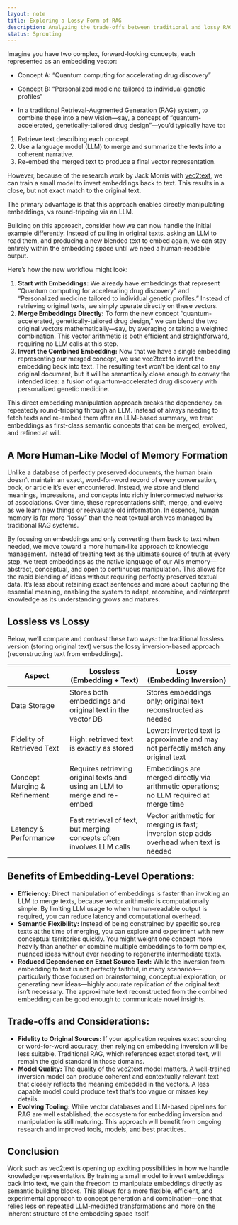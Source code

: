 ```yaml
---
layout: note
title: Exploring a Lossy Form of RAG
description: Analyzing the trade-offs between traditional and lossy RAG approaches
status: Sprouting
---
```


Imagine you have two complex, forward-looking concepts, each represented as an embedding vector:

* Concept A: “Quantum computing for accelerating drug discovery”
* Concept B: “Personalized medicine tailored to individual genetic profiles”

* In a traditional Retrieval-Augmented Generation (RAG) system, to combine these into a new vision—say, a concept of
  “quantum-accelerated, genetically-tailored drug design”—you’d typically have to:

1. Retrieve text describing each concept.
2. Use a language model (LLM) to merge and summarize the texts into a coherent narrative.
3. Re-embed the merged text to produce a final vector representation.

However, because of the research work by Jack Morris with [vec2text](https://github.com/vec2text/vec2text), we can
train a small model to invert embeddings back to text. This results in a close, but not exact match to the original
text.

The primary advantage is that this approach enables directly manipulating embeddings, vs round-tripping via an LLM.

Building on this approach, consider how we can now handle the initial example differently. Instead of pulling in
original texts, asking an LLM to read them, and producing a new blended text to embed again, we can stay entirely within
the embedding space until we need a human-readable output.

Here’s how the new workflow might look:

1. **Start with Embeddings:**
   We already have embeddings that represent “Quantum computing for accelerating drug discovery” and “Personalized
   medicine
   tailored to individual genetic profiles.” Instead of retrieving original texts, we simply operate directly on these
   vectors.
2. **Merge Embeddings Directly:**
   To form the new concept “quantum-accelerated, genetically-tailored drug design,” we can blend the two original
   vectors
   mathematically—say, by averaging or taking a weighted combination. This vector arithmetic is both efficient and
   straightforward, requiring no LLM calls at this step.
3. **Invert the Combined Embedding:**
   Now that we have a single embedding representing our merged concept, we use vec2text to invert the embedding back
   into text. The resulting text won’t be identical to any original document, but it
   will be semantically close enough to convey the intended idea: a fusion of quantum-accelerated drug discovery with
   personalized genetic medicine.

This direct embedding manipulation approach breaks the dependency on repeatedly round-tripping through an LLM. Instead
of always needing to fetch texts and re-embed them after an LLM-based summary, we treat embeddings as first-class
semantic concepts that can be merged, evolved, and refined at will.

## A More Human-Like Model of Memory Formation

Unlike a database of perfectly preserved documents, the human brain doesn’t maintain an exact, word-for-word record of
every conversation, book, or article it’s ever encountered. Instead, we store and blend meanings, impressions, and
concepts into richly interconnected networks of associations. Over time, these representations shift, merge, and evolve
as we learn new things or reevaluate old information. In essence, human memory is far more “lossy” than the neat textual
archives managed by traditional RAG systems.

By focusing on embeddings and only converting them back to text when needed, we move toward a more human-like approach
to knowledge management. Instead of treating text as the ultimate source of truth at every step, we treat embeddings as
the native language of our AI’s memory—abstract, conceptual, and open to continuous manipulation. This allows for the
rapid blending of ideas without requiring perfectly preserved textual data. It’s less about retaining exact sentences
and more about capturing the essential meaning, enabling the system to adapt, recombine, and reinterpret knowledge as
its understanding grows and matures.

## Lossless vs Lossy

Below, we’ll compare and contrast these two ways: the traditional lossless version (storing original
text) versus the lossy inversion-based approach (reconstructing text from embeddings).

<table class="uk-table uk-table-divider uk-table-justify">
    <thead>
        <tr>
            <th>Aspect</th>
            <th class="uk-width-2-5">Lossless<br>(Embedding + Text)</th>
            <th class="uk-width-2-5">Lossy<br>(Embedding Inversion)</th>
        </tr>
    </thead>
    <tbody>
        <tr>
            <td>Data Storage</td>
            <td>Stores both embeddings and original text in the vector DB</td>
            <td>Stores embeddings only; original text reconstructed as needed</td>
        </tr>
        <tr>
            <td>Fidelity of Retrieved Text</td>
            <td>High: retrieved text is exactly as stored</td>
            <td>Lower: inverted text is approximate and may not perfectly match any original text</td>
        </tr>
        <tr>
            <td>Concept Merging & Refinement</td>
            <td>Requires retrieving original texts and using an LLM to merge and re-embed</td>
            <td>Embeddings are merged directly via arithmetic operations; no LLM required at merge time</td>
        </tr> 
        <tr>
            <td>Latency & Performance</td>
            <td>Fast retrieval of text, but merging concepts often involves LLM calls</td>
            <td>Vector arithmetic for merging is fast; inversion step adds overhead when text is needed</td>
        </tr>
    </tbody>
</table>

## Benefits of Embedding-Level Operations:

- **Efficiency:**
  Direct manipulation of embeddings is faster than invoking an LLM to merge texts, because vector arithmetic is
  computationally simple. By limiting LLM usage to when human-readable output is required, you can reduce latency and
  computational overhead.
- **Semantic Flexibility:**
  Instead of being constrained by specific source texts at the time of merging, you can explore and experiment with new
  conceptual territories quickly. You might weight one concept more heavily than another or combine multiple embeddings
  to
  form complex, nuanced ideas without ever needing to regenerate intermediate texts.
- **Reduced Dependence on Exact Source Text:**
  While the inversion from embedding to text is not perfectly faithful, in many scenarios—particularly those focused on
  brainstorming, conceptual exploration, or generating new ideas—highly accurate replication of the original text isn’t
  necessary. The approximate text reconstructed from the combined embedding can be good enough to communicate novel
  insights.

## Trade-offs and Considerations:

- **Fidelity to Original Sources:**
  If your application requires exact sourcing or word-for-word accuracy, then relying on embedding inversion will be
  less
  suitable. Traditional RAG, which references exact stored text, will remain the gold standard in those domains.
- **Model Quality:**
  The quality of the vec2text model matters. A well-trained inversion model can produce coherent and contextually
  relevant
  text that closely reflects the meaning embedded in the vectors. A less capable model could produce text that’s too
  vague
  or misses key details.
- **Evolving Tooling:**
  While vector databases and LLM-based pipelines for RAG are well established, the ecosystem for embedding inversion and
  manipulation is still maturing. This approach will benefit from ongoing research and improved tools, models, and best
  practices.

## Conclusion

Work such as vec2text is opening up exciting possibilities in how we handle
knowledge representation. By training a small model to invert embeddings back into text, we gain the freedom to
manipulate embeddings directly as semantic building blocks. This allows for a more flexible, efficient, and experimental
approach to concept generation and combination—one that relies less on repeated LLM-mediated transformations and more on
the inherent structure of the embedding space itself.
